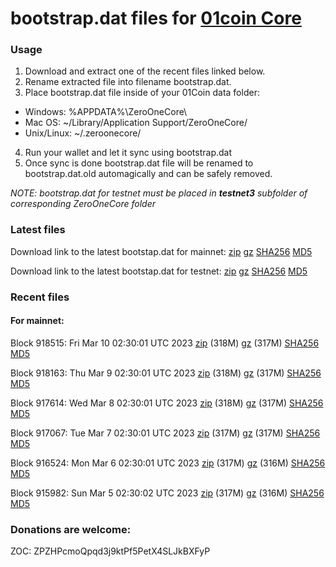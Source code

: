 # bootstrap.dat files for [01coin Core](https://01coin.io)

### Usage

1. Download and extract one of the recent files linked below.
2. Rename extracted file into filename bootstrap.dat.
3. Place bootstrap.dat file inside of your 01Coin data folder:
 - Windows: %APPDATA%\ZeroOneCore\
 - Mac OS: ~/Library/Application Support/ZeroOneCore/
 - Unix/Linux: ~/.zeroonecore/
4. Run your wallet and let it sync using bootstrap.dat
5. Once sync is done bootstrap.dat file will be renamed to bootstrap.dat.old automagically and can be safely removed.

_NOTE: bootstrap.dat for testnet must be placed in **testnet3** subfolder of corresponding ZeroOneCore folder_

### Latest files
Download link to the latest bootstap.dat for mainnet: [zip](https://files.01coin.io/mainnet/bootstrap.dat.zip) [gz](https://files.01coin.io/mainnet/bootstrap.dat.tar.gz) [SHA256](https://files.01coin.io/mainnet/sha256.txt) [MD5](https://files.01coin.io/mainnet/md5.txt)

Download link to the latest bootstap.dat for testnet: [zip](https://files.01coin.io/testnet/bootstrap.dat.zip) [gz](https://files.01coin.io/testnet/bootstrap.dat.tar.gz) [SHA256](https://files.01coin.io/testnet/sha256.txt) [MD5](https://files.01coin.io/testnet/md5.txt)

### Recent files

#### For mainnet:

Block 918515: Fri Mar 10 02:30:01 UTC 2023 [zip](https://files.01coin.io/mainnet/2023-03-10/bootstrap.dat.zip) (318M) [gz](https://files.01coin.io/mainnet/2023-03-10/bootstrap.dat.tar.gz) (317M) [SHA256](https://files.01coin.io/mainnet/2023-03-10/sha256.txt) [MD5](https://files.01coin.io/mainnet/2023-03-10/md5.txt)

Block 918163: Thu Mar  9 02:30:01 UTC 2023 [zip](https://files.01coin.io/mainnet/2023-03-09/bootstrap.dat.zip) (318M) [gz](https://files.01coin.io/mainnet/2023-03-09/bootstrap.dat.tar.gz) (317M) [SHA256](https://files.01coin.io/mainnet/2023-03-09/sha256.txt) [MD5](https://files.01coin.io/mainnet/2023-03-09/md5.txt)

Block 917614: Wed Mar  8 02:30:01 UTC 2023 [zip](https://files.01coin.io/mainnet/2023-03-08/bootstrap.dat.zip) (318M) [gz](https://files.01coin.io/mainnet/2023-03-08/bootstrap.dat.tar.gz) (317M) [SHA256](https://files.01coin.io/mainnet/2023-03-08/sha256.txt) [MD5](https://files.01coin.io/mainnet/2023-03-08/md5.txt)

Block 917067: Tue Mar  7 02:30:01 UTC 2023 [zip](https://files.01coin.io/mainnet/2023-03-07/bootstrap.dat.zip) (317M) [gz](https://files.01coin.io/mainnet/2023-03-07/bootstrap.dat.tar.gz) (317M) [SHA256](https://files.01coin.io/mainnet/2023-03-07/sha256.txt) [MD5](https://files.01coin.io/mainnet/2023-03-07/md5.txt)

Block 916524: Mon Mar  6 02:30:01 UTC 2023 [zip](https://files.01coin.io/mainnet/2023-03-06/bootstrap.dat.zip) (317M) [gz](https://files.01coin.io/mainnet/2023-03-06/bootstrap.dat.tar.gz) (316M) [SHA256](https://files.01coin.io/mainnet/2023-03-06/sha256.txt) [MD5](https://files.01coin.io/mainnet/2023-03-06/md5.txt)

Block 915982: Sun Mar  5 02:30:02 UTC 2023 [zip](https://files.01coin.io/mainnet/2023-03-05/bootstrap.dat.zip) (317M) [gz](https://files.01coin.io/mainnet/2023-03-05/bootstrap.dat.tar.gz) (316M) [SHA256](https://files.01coin.io/mainnet/2023-03-05/sha256.txt) [MD5](https://files.01coin.io/mainnet/2023-03-05/md5.txt)


### Donations are welcome:

ZOC: ZPZHPcmoQpqd3j9ktPf5PetX4SLJkBXFyP
